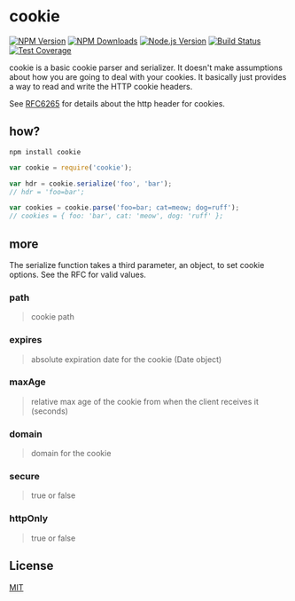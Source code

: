 # cookie

[![NPM Version][npm-image]][npm-url]
[![NPM Downloads][downloads-image]][downloads-url]
[![Node.js Version][node-version-image]][node-version-url]
[![Build Status][travis-image]][travis-url]
[![Test Coverage][coveralls-image]][coveralls-url]

cookie is a basic cookie parser and serializer. It doesn't make assumptions about how you are going to deal with your
cookies. It basically just provides a way to read and write the HTTP cookie headers.

See [RFC6265](http://tools.ietf.org/html/rfc6265) for details about the http header for cookies.

## how?

```
npm install cookie
```

```javascript
var cookie = require('cookie');

var hdr = cookie.serialize('foo', 'bar');
// hdr = 'foo=bar';

var cookies = cookie.parse('foo=bar; cat=meow; dog=ruff');
// cookies = { foo: 'bar', cat: 'meow', dog: 'ruff' };
```

## more

The serialize function takes a third parameter, an object, to set cookie options. See the RFC for valid values.

### path

> cookie path

### expires

> absolute expiration date for the cookie (Date object)

### maxAge

> relative max age of the cookie from when the client receives it (seconds)

### domain

> domain for the cookie

### secure

> true or false

### httpOnly

> true or false

## License

[MIT](LICENSE)

[npm-image]: https://img.shields.io/npm/v/cookie.svg

[npm-url]: https://npmjs.org/package/cookie

[node-version-image]: https://img.shields.io/node/v/cookie.svg

[node-version-url]: http://nodejs.org/download/

[travis-image]: https://img.shields.io/travis/jshttp/cookie/master.svg

[travis-url]: https://travis-ci.org/jshttp/cookie

[coveralls-image]: https://img.shields.io/coveralls/jshttp/cookie/master.svg

[coveralls-url]: https://coveralls.io/r/jshttp/cookie?branch=master

[downloads-image]: https://img.shields.io/npm/dm/cookie.svg

[downloads-url]: https://npmjs.org/package/cookie
